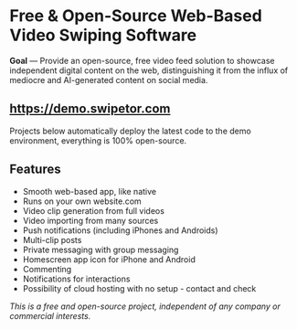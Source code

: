 # Free & Open-Source Web-Based Video Swiping Software

**Goal** — Provide an open-source, free video feed solution to showcase independent digital content on the web, distinguishing it from the influx of mediocre and AI-generated content on social media.

## https://demo.swipetor.com
Projects below automatically deploy the latest code to the demo environment, everything is 100% open-source.

## Features
- Smooth web-based app, like native
- Runs on your own website.com
- Video clip generation from full videos
- Video importing from many sources
- Push notifications (including iPhones and Androids)
- Multi-clip posts
- Private messaging with group messaging
- Homescreen app icon for iPhone and Android
- Commenting
- Notifications for interactions
- Possibility of cloud hosting with no setup - contact and check

_This is a free and open-source project, independent of any company or commercial interests._
